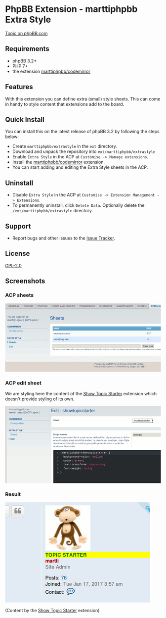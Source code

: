 # PhpBB Extension - marttiphpbb Extra Style

[Topic on phpBB.com]()

## Requirements

* phpBB 3.2+
* PHP 7+
* the extension [marttiphpbb/codemirror](https://github.com/marttiphpbb/phpbb-ext-codemirror)

## Features

With this extension you can define extra (small) style sheets. 
This can come in handy to style content that extensions add to the 
board.

## Quick Install

You can install this on the latest release of phpBB 3.2 by following the steps below:

* Create `marttiphpbb/extrastyle` in the `ext` directory.
* Download and unpack the repository into `ext/marttiphpbb/extrastyle`
* Enable `Extra Style` in the ACP at `Customise -> Manage extensions`.
* Install the [marttiphpbb/codemirror](https://github.com/marttiphpbb/phpbb-ext-codemirror) extension.
* You can start adding and editing the Extra Style sheets in the ACP.

## Uninstall

* Disable `Extra Style` in the ACP at `Customise -> Extension Management -> Extensions`.
* To permanently uninstall, click `Delete Data`. Optionally delete the `/ext/marttiphpbb/extrastyle` directory.

## Support

* Report bugs and other issues to the [Issue Tracker](https://github.com/marttiphpbb/phpbb-ext-extrastyle/issues).

## License

[GPL-2.0](license.txt)

## Screenshots

### ACP sheets

![ACP sheets](doc/sheets.png)

### ACP edit sheet

We are styling here the content of the [Show Topic Starter](https://github.com/marttiphpbb/phpbb-ext-showtopicstarter) extension which doesn't provide 
styling of its own.

![ACP edit sheet](doc/edit.png)

### Result

![Result](doc/result.png)

(Content by the [Show Topic Starter](https://github.com/marttiphpbb/phpbb-ext-showtopicstarter) extension)
